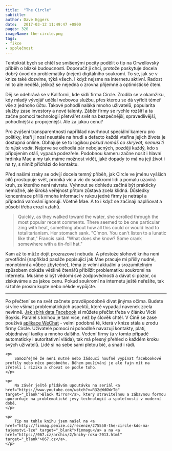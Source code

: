 ```yaml
---
title:  "The Circle"
subtitle: 
author: Dave Eggers
date:   2017-03-12 11:49:47 +0800
pages: 320
imageName: the-circle.png
tags:
- fikce
- společnost
---
```

Tentokrát bych se chtěl se smíšenými pocity podělit o tip na Orwellovský příběh o blízké budoucnosti. Doporučit ji chci, protože poskytuje docela dobrý úvod do problematiky (nejen) digitálního soukromí. To se, jak se v knize také dozvíme, týká všech. I když nejsme na internetu aktivní. Radost mi to ale nedělá, jelikož se nejedná o zrovna příjemné a optimistické čtení.

Děj se odehrává se v Kalifornii, kde sídlí firma Circle. Zrodila se v okamžiku, kdy mladý vývojář udělal webovou službu, přes kterou se dá vyřídit témeř vše z jednoho účtu. Takové pohodlí naláká mnoho uživatelů, popularita služby zase investory a nové talenty. Záběr firmy se rychle rozšíří a ta začne pomocí technologií přetvářet svět na bezpečnější, spravedlivější, pohodlnější a propojenější. Ale za jakou cenu?

Pro zvýšení transparentnosti například navrhnout speciální kameru pro politiky, kteří ji nosí neustále na hrudi a defacto každá vteřina jejich života je dostupná online. Obhajuje se to logikou *pokud nemáš co skrývat, nemusí ti to nijak vadit*. Nejprve se odhodlá pár nebojácných, později každý, kdo s připojením otálí, vypadá podezřele. Podobnou kameru začne nosit i hlavní hrdinka Mae a my tak máme možnost vidět, jaké dopady to má na její život i na ty, s nimiž přichází do kontaktu.

Před našimi zraky se odvíjí docela temný příběh, jak Circle ve jménu vyšších cílů prostupuje svět, proniká víc a víc do soukromí lidí a pomalu uzavírá kruh, ze kterého není návratu. Vyhnout se dohledu začíná být prakticky nemožné, ale široká veřejnost přitom zůstavá zcela klidná. Důsledky koncentrace příliš mnoha informací v rukou jedné firmy je netrápí a případná varování ignorují. Včetně Mae. A to i když se začínají naplňovat a působí třeba erozi vztahů.

> Quickly, as they walked toward the water, she scrolled through the most popular recent comments. There seemed to be one particular zing with heat, something about how all this could or would lead to totalitarianism. Her stomach sank. "C'mon. You can't listen to a lunatic like that," Francis said. "What does she know? Some crank somewhere with a tin-foil hat."

Kam až to může dojít prozrazovat nebudu. A přestože slohově kniha není prvotřídní (například pasáže popisující jak Mae pracuje mi přišly nudné, monotónní a vůbec zbytečné), téma je velmi aktuální a srozumitelným způsobem dokáže většině čtenářů přiblížit problematiku soukromí na internetu. Musíme si být vědomi své zodpovědnosti a dávat si pozor, co získáváme a za jakou cenu. Pokud soukromí na internetu ještě neřešíte, tak si tohle prosím kupte nebo někde vypůjčte.

<hr>

<div class="footnotes">
    <p>
        Po přečtení se na svět začnete pravděpodobně dívat jinýma očima. Budete si více všímat problematických aspektů, které vypadají navenek zcela nevinně. <a href="https://veekaybee.github.io/facebook-is-collecting-this/#how-facebook-collects-data" target="_blank">Jak sbírá data Facebook</a> si můžete přečíst třeba v článku Vicki Boykis. Paralel s knihou je tam více, než by člověk chtěl. V Číně se zase používá <a href="https://www.nytimes.com/video/technology/100000004574648/china-internet-wechat.html" target="_blank">aplikace WeChat</a> - velmi podobná té, která v knize stála u zrodu firmy Circle. Uživatelé pomocí ní pohodlně navazují kontakty, platí, objednávají taxíky a mnoho dalšího. Vedení firmy (a v tomto případě automaticky i autoritativní vláda), tak má přesný přehled o každém kroku svých uživatelů. Lidé si na sebe sami pletou bič, a snad i rádi.
    </p>

    <p>
        Samozřejmě že není nutné nebo žádoucí houfně vypínat facebookové profily nebo něco podobného. Během používání je ale fajn mít na zřeteli i rizika a chovat se podle toho.
    </p>

    <p>
        Na závěr ještě přidávám upoutávku na seriál <a href="https://www.youtube.com/watch?v=R32qWdOWrTo" target="_blank">Black Mirror</a>, který stravitelnou a zábavnou formou upozorňuje na problematické jevy technologií a společnosti v moderní době. 
    </p>

    <p>
        Tip na tuhle knihu jsem našel na <a href="http://finmag.penize.cz/recenze/275550-the-circle-kdo-ma-tajemstvi-lze" target="_blank">finmagu</a> a na <a href="https://067.cz/archiv/2/knihy-roku-2013.html" target="_blank">067.cz</a>.
    </p>
</div>